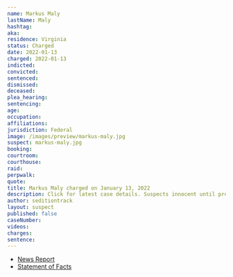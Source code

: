 ```yaml
---
name: Markus Maly
lastName: Maly
hashtag:
aka:
residence: Virginia
status: Charged
date: 2022-01-13
charged: 2022-01-13
indicted:
convicted:
sentenced:
dismissed:
deceased:
plea_hearing:
sentencing:
age:
occupation:
affiliations:
jurisdiction: Federal
image: /images/preview/markus-maly.jpg
suspect: markus-maly.jpg
booking:
courtroom:
courthouse:
raid:
perpwalk:
quote:
title: Markus Maly charged on January 13, 2022
description: Click for latest case details. Suspects innocent until proven guilty.
author: seditiontrack
layout: suspect
published: false
caseNumber:
videos:
charges:
sentence:
---
```


- [News Report]()
- [Statement of Facts](https://extremism.gwu.edu/sites/g/files/zaxdzs2191/f/Markus%20Maly%20Statement%20of%20Facts.pdf)

